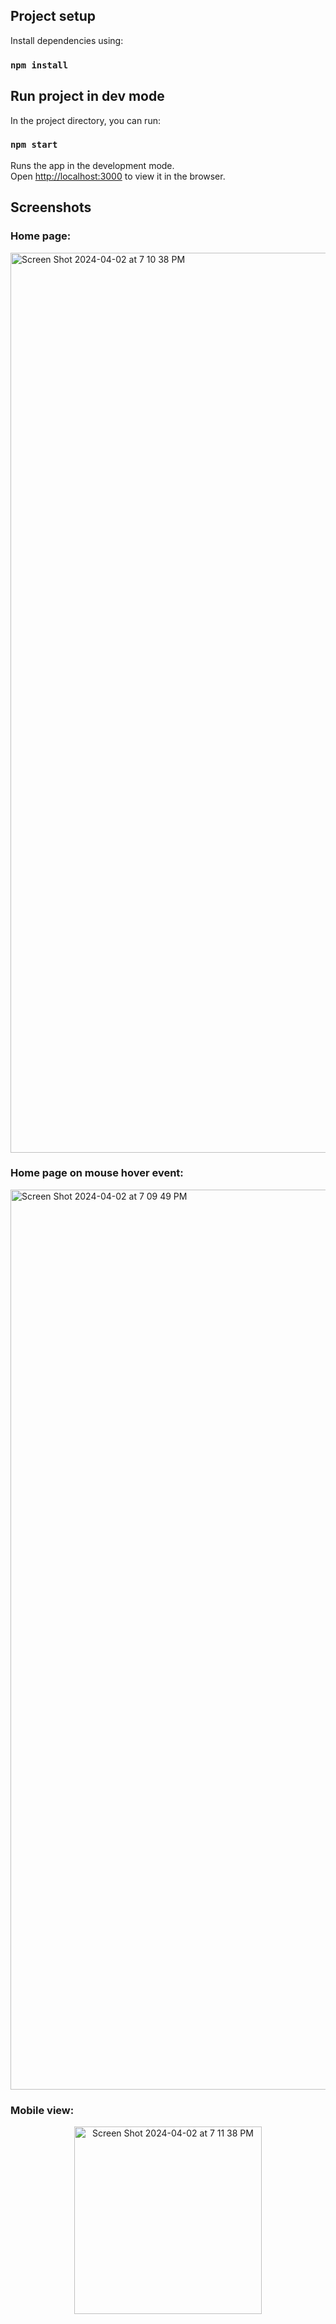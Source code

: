 ## Project setup

Install dependencies using:

### `npm install`

## Run project in dev mode

In the project directory, you can run:

### `npm start`

Runs the app in the development mode.\
Open [http://localhost:3000](http://localhost:3000) to view it in the browser.

## Screenshots

### Home page:
<img width="1440" alt="Screen Shot 2024-04-02 at 7 10 38 PM" src="https://github.com/krish4uu/library-app/assets/66221402/31a320c6-be4e-42c2-92c1-8bba96e9d8b6">


### Home page on mouse hover event:
<img width="1440" alt="Screen Shot 2024-04-02 at 7 09 49 PM" src="https://github.com/krish4uu/library-app/assets/66221402/89677cd2-14ea-470c-814d-20446a497b7b">


### Mobile view:
<div align="center"}>
  <img width="300" alt="Screen Shot 2024-04-02 at  7 11 38 PM" src="https://github.com/krish4uu/library-app/assets/66221402/94ffe0b5-72bc-4215-bb68-7977ffa006ed">
</div>



 


